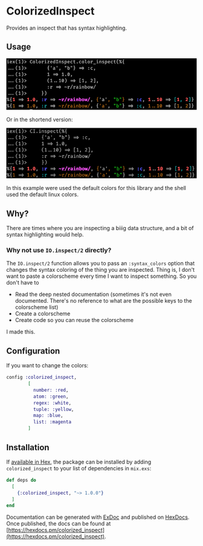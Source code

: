 # ColorizedInspect

Provides an inspect that has syntax highlighting.

## Usage

![example](example.png)

Or in the shortend version:

![example2](example2.png)

In this example were used the default colors for this library and the shell used the default linux colors.

## Why?

There are times where you are inspecting a biiig data structure, and a bit of syntax highlighting would help.

### Why not use `IO.inspect/2` directly?

The `IO.inspect/2` function allows you to pass an `:syntax_colors` option that changes
the syntax coloring of the thing you are inspected.
Thing is, I don't want to paste a colorscheme every time I want to inspect something.
So you don't have to

* Read the deep nested documentation (sometimes it's not even documented. There's no reference to what are the possible keys to the colorscheme list)
* Create a colorscheme
* Create code so you can reuse the colorscheme

I made this.

## Configuration

If you want to change the colors:

```elixir
config :colorized_inspect,
        [
          number: :red,
          atom: :green,
          regex: :white,
          tuple: :yellow,
          map: :blue,
          list: :magenta
        ]
```

## Installation

If [available in Hex](https://hex.pm/docs/publish), the package can be installed
by adding `colorized_inspect` to your list of dependencies in `mix.exs`:

```elixir
def deps do
  [
    {:colorized_inspect, "~> 1.0.0"}
  ]
end
```

Documentation can be generated with [ExDoc](https://github.com/elixir-lang/ex_doc)
and published on [HexDocs](https://hexdocs.pm). Once published, the docs can
be found at [https://hexdocs.pm/colorized_inspect](https://hexdocs.pm/colorized_inspect).
